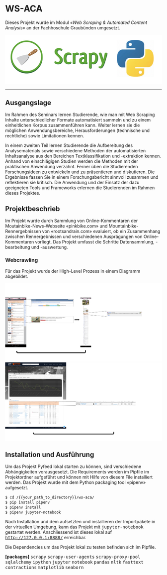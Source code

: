 # WS-ACA
Dieses Projekt wurde im Modul *«Web Scraping &amp; Automated Content Analysis»* an der Fachhoschule Graubünden umgesetzt.

![Cover image scrapy and python](docs/scrapy_python.png?raw=true "Cover image scrapy and python")

---

## Ausgangslage 
Im Rahmen des Seminars lernen Studierende, wie man mit Web Scraping Inhalte unterschiedlicher Formate automatisiert sammeln und zu einem einheitlichen Korpus zusammenführen kann. Weiter lernen sie die möglichen Anwendungsbereiche, Herausforderungen (technische und rechtliche) sowie Limitationen kennen.

In einem zweiten Teil lernen Studierende die Aufbereitung des Analysematerials sowie verschiedene Methoden der automatisierten Inhaltsanalyse aus den Bereichen Textklassifikation und -extraktion kennen. Anhand von einschlägigen Studien werden die Methoden mit der praktischen Anwendung verzahnt. Ferner üben die Studierenden Forschungsideen zu entwickeln und zu präsentieren und diskutieren. Die Ergebnisse fassen Sie in einem Forschungsbericht sinnvoll zusammen und reflektieren sie kritisch.
Die Anwendung und der Einsatz der dazu geeigneten Tools und Frameworks erlernen die Studierenden im Rahmen dieses Projektes.

## Projektbeschrieb
Im Projekt wurde durch Sammlung von Online-Kommentaren der Moutainbike-News-Webseite «pinkbike.com» und Mountainbike-Rennergebnissen von «rootsandrain.com» evaluiert, ob ein Zusammenhang zwischen Rennergebnissen und verschiedenen Ausprägungen von Online-Kommentaren vorliegt. Das Projekt umfasst die Schritte Datensammlung, -bearbeitung und -auswertung.

### Webcrawling 
Für das Projekt wurde der High-Level Prozess in einem Diagramm abgebildet.

![Crawling process pinkbike.com.](docs/crawling-process_1.jpeg?raw=true "Diagram crawling process pinkbike.")
![Crawling process rootsandrain.com.](docs/crawling-process_2.jpeg?raw=true "Diagram crawling process rootsandrain.")

## Installation und Ausführung
Um das Projekt Pyfeed lokal starten zu können, sind verschiedene Abhängigkeiten vorausgesetzt. Die Requirements werden im Pipfile im Projektordner aufgeführt und können mit Hilfe von diesem File installiert werden. Das Projekt wurde mit dem Python packaging tool «pipenv» aufgesetzt.

```
$ cd /{{your_path_to_directory}}/ws-aca/
$ pip install pipenv
$ pipenv install
$ pipenv jupyter-notebook
```

Nach Installation und dem aufsetzten und installieren der Importpakete in der virtuellen Umgebung, kann das Projekt mit <tt>jupyter-notebook</tt> gestartet werden. Anschliessend ist dieses lokal auf <tt>http://127.0.0.1:8888/</tt> erreichbar.

Die Dependencies um das Projekt lokal zu testen befinden sich im Pipfile.

**[packages]**
<tt>scrapy</tt>
<tt>scrapy-user-agents</tt>
<tt>scrapy-proxy-pool</tt>
<tt>sqlalchemy</tt>
<tt>ipython</tt>
<tt>jupyter</tt>
<tt>notebook</tt>
<tt>pandas</tt>
<tt>nltk</tt>
<tt>fasttext</tt>
<tt>contractions</tt>
<tt>matplotlib</tt>
<tt>seaborn</tt>